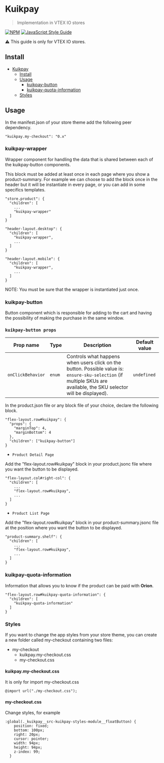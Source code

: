 # Kuikpay

> Implementation in VTEX IO stores

[![NPM](https://img.shields.io/npm/v/checkoutless.svg)](https://www.npmjs.com/package/checkoutless) [![JavaScript Style Guide](https://img.shields.io/badge/code_style-standard-brightgreen.svg)](https://standardjs.com)

:warning: This guide is only for VTEX IO stores.

## Install

- [Kuikpay](#kuikpay)
  - [Install](#install)
  - [Usage](#usage)
    - [kuikpay-button](#kuikpay-button)
    - [kuikpay-quota-information](#kuikpay-quota-information)
  - [Styles](#Styles)

## Usage

In the manifest.json of your store theme add the following peer dependency.

```tsx
"kuikpay.my-checkout": "0.x"
```

### kuikpay-wrapper

Wrapper component for handling the data that is shared between each of the kuikpay-button components.

This block must be added at least once in each page where you show a product-summary. For example we can choose to add the block once in the header but it will be instantiate in every page, or you can add in some specifics templates.

```tsx
"store.product": {
  "children": [
    ...
    "kuikpay-wrapper"
  ]
}
```

```tsx
"header-layout.desktop": {
  "children": [
    "kuikpay-wrapper",
    ...
  ]
}
```

```tsx
"header-layout.mobile": {
  "children": [
    "kuikpay-wrapper",
    ...
  ]
}
```

NOTE: You must be sure that the wrapper is instantiated just once.

### kuikpay-button

Button component which is responsible for adding to the cart and having the possibility of making the purchase in the same window.

### `kuikpay-button props`

| Prop name         | Type   | Description                                                                                                                                                           | Default value |
| ----------------- | ------ | --------------------------------------------------------------------------------------------------------------------------------------------------------------------- | ------------- |
| `onClickBehavior` | `enum` | Controls what happens when users click on the button. Possible value is: `ensure-sku-selection` (if multiple SKUs are available, the SKU selector will be displayed). | `undefined`   |

In the product.json file or any block file of your choice, declare the following block.

```tsx
"flex-layout.row#kuikpay": {
  "props": {
    "marginTop": 4,
    "marginBottom": 4
  },
  "children": ["kuikpay-button"]
}
```

- `Product Detail Page`

Add the "flex-layout.row#kuikpay" block in your product.jsonc file where you want the button to be displayed.

```tsx
"flex-layout.col#right-col": {
  "children": [
    ...
    "flex-layout.row#kuikpay",
    ...
  ]
}
```

- `Product List Page`

Add the "flex-layout.row#kuikpay" block in your product-summary.jsonc file at the position where you want the button to be displayed.

```tsx
"product-summary.shelf": {
  "children": [
    ...
    "flex-layout.row#kuikpay",
    ...
  ]
}
```

### kuikpay-quota-information

Information that allows you to know if the product can be paid with **Orion**.

```tsx
"flex-layout.row#kuikpay-quota-information": {
  "children": [
    "kuikpay-quota-information"
  ]
}
```

### Styles

If you want to change the app styles from your store theme, you can create a new folder called my-checkout containing two files:

- my-checkout
  - kuikpay.my-checkout.css
  - my-checkout.css

#### kuikpay.my-checkout.css

It is only for import my-checkout.css

```tsx
@import url("./my-checkout.css");
```

#### my-checkout.css

Change styles, for example

```tsx
:global(._kuikpay__src-kuikpay-styles-module__floatButton) {
    position: fixed;
    bottom: 100px;
    right: 20px;
    cursor: pointer;
    width: 94px;
    height: 94px;
    z-index: 99;
  }
```
